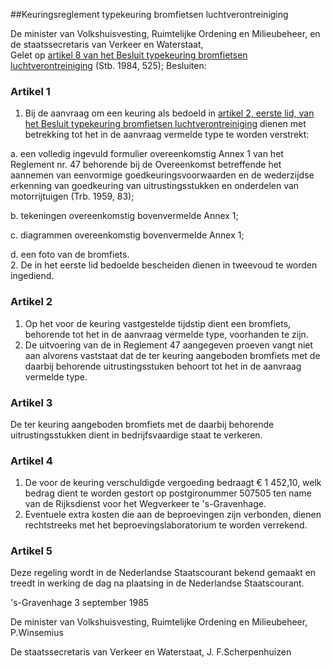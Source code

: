 <meta http-equiv='Content-Type' content='text/html; charset=utf-8' />

##Keuringsreglement typekeuring bromfietsen luchtverontreiniging

De minister van Volkshuisvesting, Ruimtelijke Ordening en Milieubeheer, en de staatssecretaris van Verkeer en Waterstaat,  
Gelet op [artikel 8 van het Besluit typekeuring bromfietsen luchtverontreiniging](../../../../../../AMvB/besluit/typekeuring/bromfietsen/luchtverontreiniging/BWBR0003722/README.md) (Stb. 1984, 525);
Besluiten:    

### Artikel  1  

1.  Bij de aanvraag om een keuring als bedoeld in [artikel 2, eerste lid, van het Besluit typekeuring bromfietsen luchtverontreiniging](../../../../../../AMvB/besluit/typekeuring/bromfietsen/luchtverontreiniging/BWBR0003722/README.md) dienen met betrekking tot het in de aanvraag vermelde type te worden verstrekt: 

a. een volledig ingevuld formulier overeenkomstig Annex 1 van het Reglement nr. 47 behorende bij de Overeenkomst betreffende het aannemen van eenvormige goedkeuringsvoorwaarden en de wederzijdse erkenning van goedkeuring van uitrustingsstukken en onderdelen van motorrijtuigen (Trb. 1959, 83);  

b. tekeningen overeenkomstig bovenvermelde Annex 1;  

c. diagrammen overeenkomstig bovenvermelde Annex 1;  

d. een foto van de bromfiets.     
2.  De in het eerste lid bedoelde bescheiden dienen in tweevoud te worden ingediend.   

### Artikel  2  

1.  Op het voor de keuring vastgestelde tijdstip dient een bromfiets, behorende tot het in de aanvraag vermelde type, voorhanden te zijn.   
2.  De uitvoering van de in Reglement 47 aangegeven proeven vangt niet aan alvorens vaststaat dat de ter keuring aangeboden bromfiets met de daarbij behorende uitrustingsstuken behoort tot het in de aanvraag vermelde type.   

### Artikel  3  

De ter keuring aangeboden bromfiets met de daarbij behorende uitrustingsstukken dient in bedrijfsvaardige staat te verkeren.  

### Artikel  4  

1.  De voor de keuring verschuldigde vergoeding bedraagt € 1 452,10, welk bedrag dient te worden gestort op postgironummer 507505 ten name van de Rijksdienst voor het Wegverkeer te 's-Gravenhage.   
2.  Eventuele extra kosten die aan de beproevingen zijn verbonden, dienen rechtstreeks met het beproevingslaboratorium te worden verrekend.   

### Artikel  5  

Deze regeling wordt in de Nederlandse Staatscourant bekend gemaakt en treedt in werking de dag na plaatsing in de Nederlandse Staatscourant.  

's-Gravenhage 
3 september 1985    

De 
minister van Volkshuisvesting, Ruimtelijke Ordening en Milieubeheer, 
P.Winsemius 

De 
staatssecretaris van Verkeer en Waterstaat, 
J. F.Scherpenhuizen    
